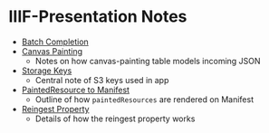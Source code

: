 # IIIF-Presentation Notes

* [Batch Completion](batch-completion.md)
* [Canvas Painting](canvas-paintings.md)
  * Notes on how canvas-painting table models incoming JSON
* [Storage Keys](storage-keys.md)
  * Central note of S3 keys used in app
* [PaintedResource to Manifest](paintedresource-to-manifest.md)
  * Outline of how `paintedResources` are rendered on Manifest
* [Reingest Property](reingest-property.md)
  * Details of how the reingest property works